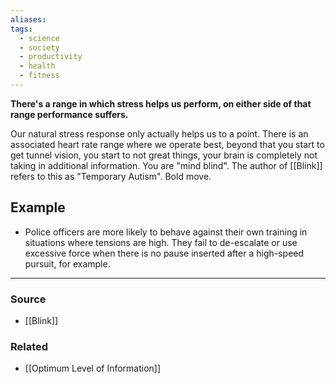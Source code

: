 ```yaml
---
aliases: 
tags:
  - science
  - society
  - productivity
  - health
  - fitness
---
```

**There's a range in which stress helps us perform, on either side of that range performance suffers.**

Our natural stress response only actually helps us to a point. There is an associated heart rate range where we operate best, beyond that you start to get tunnel vision, you start to not great things, your brain is completely not taking in additional information. You are "mind blind". The author of [[Blink]] refers to this as "Temporary Autism". Bold move.

## Example

- Police officers are more likely to behave against their own training in situations where tensions are high. They fail to de-escalate or use excessive force when there is no pause inserted after a high-speed pursuit, for example.

---

### Source
- [[Blink]]

### Related
- [[Optimum Level of Information]]